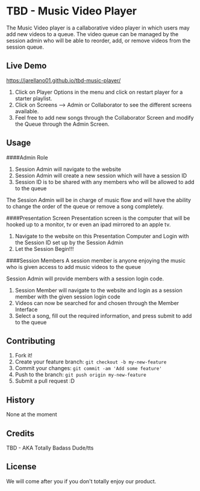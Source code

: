 # TBD - Music Video Player
The Music Video player is a callaborative video player in which users may add new videos to a queue. The video queue can be managed by the session admin who will be able to reorder, add, or remove videos from the session queue. 
## Live Demo
https://jarellano01.github.io/tbd-music-player/

1. Click on Player Options in the menu and click on restart player for a starter playlist. 
2. Click on Screens --> Admin or Collaborator to see the different screens available.
3. Feel free to add new songs through the Collaborator Screen and modify the Queue through the Admin Screen.

## Usage
####Admin Role
1. Session Admin will navigate to the website
2. Session Admin will create a new session which will have a session ID
3. Session ID is to be shared with any members who will be allowed to add to the queue

The Session Admin will be in charge of music flow and will have the ability to change the order of the queue or remove a song completely. 


####Presentation Screen
Presentation screen is the computer that will be hooked up to a monitor, tv or even an ipad mirrored to an apple tv. 

1. Navigate to the website on this Presentation Computer and Login with the Session ID set up by the Session Admin 
2. Let the Session Begin!!! 


####Session Members
A session member is anyone enjoying the music who is given access to add music videos to the queue

Session Admin will provide members with a session login code.

1. Session Member will navigate to the website and login as a session member with the given session login code
2. Videos can now be searched for and chosen through the Member Interface
3. Select a song, fill out the required information, and press submit to add to the queue


## Contributing
1. Fork it!
2. Create your feature branch: `git checkout -b my-new-feature`
3. Commit your changes: `git commit -am 'Add some feature'`
4. Push to the branch: `git push origin my-new-feature`
5. Submit a pull request :D

## History
None at the moment
## Credits
TBD - AKA Totally Badass Dude/tts
## License
We will come after you if you don't totally enjoy our product. 
